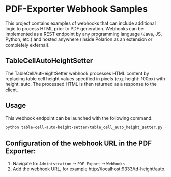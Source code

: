 # PDF-Exporter Webhook Samples

This project contains examples of webhooks that can include additional logic to process HTML prior to PDF generation.
Webhooks can be implemented as a REST endpoint by any programming language (Java, JS, Python, etc.) and hosted anywhere (inside Polarion as an extension or completely external).

## TableCellAutoHeightSetter

The TableCellAutHeightSetter webhook processes HTML content by replacing table cell height values specified in pixels (e.g. height: 100px) with height: auto. The processed HTML is then returned as a response to the client.

## Usage
This webhook endpoint can be launched with the following command:

```bash
python table-cell-auto-height-setter/table_cell_auto_height_setter.py --port=9333
```

## Configuration of the webhook URL in the PDF Exporter:

1. Navigate to: `Administration` ➙ `PDF Export` ➙ `Webhooks`
2. Add the webhook URL, for example http://localhost:9333/td-height/auto.
